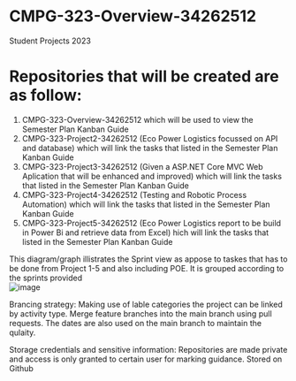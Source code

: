 # CMPG-323-Overview-34262512
Student Projects 2023

# Repositories that will be created are as follow:
1) CMPG-323-Overview-34262512 which will be used to view the Semester Plan Kanban Guide
2) CMPG-323-Project2-34262512 (Eco Power Logistics focussed on API and database) which will link the tasks that listed in the Semester Plan Kanban Guide
3) CMPG-323-Project3-34262512 (Given a ASP.NET Core MVC Web Aplication that will be enhanced and improved) which will link the tasks that listed in the Semester Plan Kanban Guide
4) CMPG-323-Project4-34262512 (Testing  and Robotic Process Automation) which will link the tasks that listed in the Semester Plan Kanban Guide
5) CMPG-323-Project5-34262512 (Eco Power Logistics report to be build in Power Bi and retrieve data from Excel) hich will link the tasks that listed in the Semester Plan Kanban Guide

This diagram/graph illistrates the Sprint view as appose to taskes that has to be done from Project 1-5 and also including POE. It is grouped according to the sprints provided   
![image](https://github.com/ERVanWyk/CMPG-323-Overview-34262512/assets/141569983/e6019dc4-1970-4034-b93b-beef10a575ed)

Brancing strategy:
Making use of lable categories the project can be linked by activity type. Merge feature branches into the main branch using pull requests. The dates are also used on the main branch to maintain the qulaity.

Storage credentials and sensitive information:
Repositories are made private and access is only granted to certain user for marking guidance.
Stored on Github 
